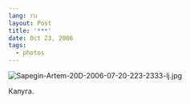 ```yaml
---
lang: ru
layout: Post
title: '***'
date: Oct 23, 2006
tags:
  - photos
---
```


![Sapegin-Artem-20D-2006-07-20-223-2333-lj.jpg](upload://Sapegin-Artem-20D-2006-07-20-223-2333-lj.jpg)

Калуга.
